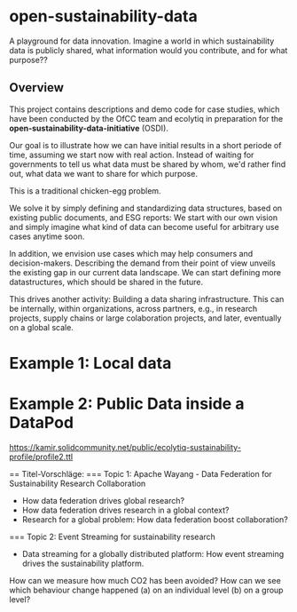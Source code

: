 # open-sustainability-data
A playground for data innovation. Imagine a world in which sustainability data is publicly shared, what information would you contribute, and for what purpose??

## Overview
This project contains descriptions and demo code for case studies, which have been conducted by
the OfCC team and ecolytiq in preparation for the __open-sustainability-data-initiative__ (OSDI).

Our goal is to illustrate how we can have initial results in a short periode of time, assuming we start 
now with real action. Instead of waiting for governments to tell us what data must be shared by whom,
we'd rather find out, what data we want to share for which purpose.

This is a traditional chicken-egg problem. 

We solve it by simply defining and standardizing data structures, based on existing public documents, 
and ESG reports: We start with our own vision and simply imagine what kind of data can become useful 
for arbitrary use cases anytime soon.

In addition, we envision use cases which may help consumers and decision-makers. Describing the
demand from their point of view unveils the existing gap in our current data landscape. We can start defining
more datastructures, which should be shared in the future.

This drives another activity: Building a data sharing infrastructure. This can be internally, within organizations,
across partners, e.g., in research projects, supply chains or large colaboration projects, and later, eventually on a global scale.

# Example 1: Local data


# Example 2: Public Data inside a DataPod
https://kamir.solidcommunity.net/public/ecolytiq-sustainability-profile/profile2.ttl


== Titel-Vorschläge:
=== Topic 1: Apache Wayang - Data Federation for Sustainability Research Collaboration
- How data federation drives global research?
- How data federation drives research in a global context?
- Research for a global problem: How data federation boost collaboration?

=== Topic 2: Event Streaming for sustainability research
- Data streaming for a globally distributed platform: How event streaming drives the sustainability platform.


How can we measure how much CO2 has been avoided?
How can we see which behaviour change happened (a) on an individual level (b) on a group level?
